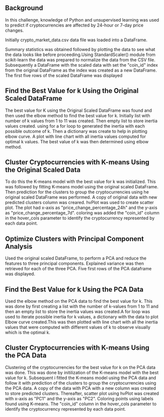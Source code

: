 ## Background
In this challenge, knowledge of Python and unsupervised learning was used to predict if cryptocurrencies are affected by 24-hour or 7-day price changes.

Initially crypto_market_data.csv data file was loaded into a DataFrame.

Summary statistics was obtained followed by plotting the data to see what the data looks like before proceeding.Using StandardScaler() module from scikit-learn  the data was prepared to normalize the data from the CSV file. Subsequently a DataFrame with the scaled data with set the "coin_id" index from the original DataFrame as the index was created as a new DataFrame. The first five rows of the scaled DataFrame was displayed

## Find the Best Value for k Using the Original Scaled DataFrame
The best value for K using the Original Scaled DataFrame was found and then used the elbow method to find the best value for k. Initially list with number of k values from 1 to 11 was created. Then empty list to store inertia values created. using for a for loop to generated the inertia with each possible outcome of k. Then a dictionary was create to help in plotting elbow curve. A plot with line chart with all inertia values computed for optimal k values. The best value of k was then determined using elbow method.

## Cluster Cryptocurrencies with K-means Using the Original Scaled Data
To do this the K-means model with the best value for k was initialized. This was followed by fitting K-means model using the original scaled DataFrame. Then prediction for the clusters to group the cryptocurrencies using he original scaled DataFrame was performed. A copy of original data with new predicted clusters column  was creared. hvPlot was used to create scatter plot. The plot had x-axis as "price_change_percentage_24h" and the y-axis as "price_change_percentage_7d". coloring was added the "coin_id" column in the hover_cols parameter to identify the cryptocurrency represented by each data point.

## Optimize Clusters with Principal Component Analysis 

Used the original scaled DataFrame, to perform a PCA and reduce the features to three principal components. Explained variance was then retrieved for each of the three PCA. Five first rows of the PCA dataframe was displayed.


## Find the Best Value for k Using the PCA Data
Used the elbow method on the PCA data to find the best value for k. This was done by first creating a list with the number of k-values from 1 to 11 and then an empty list to store the inertia values was created.A for loop was used to iterate possible inertia for k values, a dictionary with the data to plot Elbow curve created.This was then plotted with line chart with all the inertia values that were computed with different values of k to observe visually which is the optimal k. 


## Cluster Cryptocurrencies with K-means Using the PCA Data
Clustering of the cryptocurrencies for the best value for k on the PCA data was done. This was done by initilization of the K-means model with the best value for k.
Subsequent i fitted the K-means model using the PCA data and follow it with prediction of the clusters to group the cryptocurrencies using the PCA data. A copy of the data with PCA with a new column was created to store predicted clusters. Thereafter, scatter plot using  hvPlot was created with x-axis as "PC1" and the y-axis as "PC2". Coloring points using labels found using K-means. The "coin_id" column in the hover_cols parameter to identify the cryptocurrency represented by each data point.
